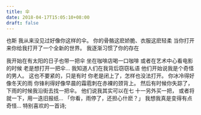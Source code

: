 ```yaml
---
title: 伞
date: 2018-04-17T15:05:10+08:00 
draft: false
---
```


也斯 我从来没见过好像你这样的伞。 你的骨骼这麽娇脆、衣服这麽轻柔 当你打开来你给我打开了一个全新的世界。 我逐渐习惯了你的存在
<!-- more -->
我开始在有太阳的日子也带一把伞 坐在咖啡店喝一口咖啡 或者在艺术中心看电影的时候 老是想打开一把伞… 我知道人们在我背后窃窃私语 他们开始说我是个奇怪的男人。 这也不要紧的，只是有时 你老是闭上了，怎样也没法打开。 你冰冷得好像冬天的雨 你锋利得好像早晨的霜雹刺在赤裸的颈背上。 然后有时候你失踪了， 下雨的时候我沿街去找一把伞。 他们说我其实可以在七 十一另外买一把， 或者将就一下，用一迭旧报纸… 「你看，雨停了，还担心什麽？」 我想我真是变得有点奇怪… 特别喜欢的一首诗;
